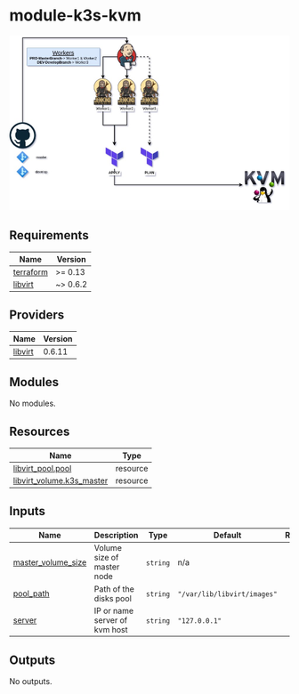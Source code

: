 # module-k3s-kvm

![architecture](./Documents/cicd-architecture-plan.jpg)<!-- BEGINNING OF PRE-COMMIT-TERRAFORM DOCS HOOK -->
## Requirements

| Name | Version |
|------|---------|
| <a name="requirement_terraform"></a> [terraform](#requirement\_terraform) | >= 0.13 |
| <a name="requirement_libvirt"></a> [libvirt](#requirement\_libvirt) | ~> 0.6.2 |

## Providers

| Name | Version |
|------|---------|
| <a name="provider_libvirt"></a> [libvirt](#provider\_libvirt) | 0.6.11 |

## Modules

No modules.

## Resources

| Name | Type |
|------|------|
| [libvirt_pool.pool](https://registry.terraform.io/providers/dmacvicar/libvirt/latest/docs/resources/pool) | resource |
| [libvirt_volume.k3s_master](https://registry.terraform.io/providers/dmacvicar/libvirt/latest/docs/resources/volume) | resource |

## Inputs

| Name | Description | Type | Default | Required |
|------|-------------|------|---------|:--------:|
| <a name="input_master_volume_size"></a> [master\_volume\_size](#input\_master\_volume\_size) | Volume size of master node | `string` | n/a | yes |
| <a name="input_pool_path"></a> [pool\_path](#input\_pool\_path) | Path of the disks pool | `string` | `"/var/lib/libvirt/images"` | no |
| <a name="input_server"></a> [server](#input\_server) | IP or name server of kvm host | `string` | `"127.0.0.1"` | no |

## Outputs

No outputs.
<!-- END OF PRE-COMMIT-TERRAFORM DOCS HOOK -->
